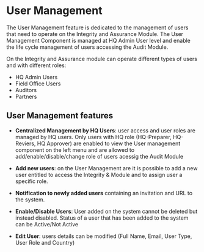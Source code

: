# User Management

The User Management feature is dedicated to the management of users that need to operate on the Integrity and Assurance Module. The User Management Component is managed at HQ Admin User level and enable the life cycle management of users accessing the Audit Module.

On the Integrity and Assurance module can operate different types of users and with different roles:

- HQ Admin Users
- Field Office Users
- Auditors
- Partners

## User Management features
- **Centralized Management by HQ Users**: user access and user roles are managed by HQ users. Only users with HQ role (HQ-Preparer, HQ-Reviers, HQ Approver) are enabled to view the User management component on the left menu and are allowed to add/enable/disable/change role of users acessig the Audit Module

- **Add new users**: on the User Management are it is possible to add a new user entitled to access the Integrity & Module and to assign user a specific role.

- **Notification to newly added users** containing an invitation and URL to the system.

- **Enable/Disable Users**: User added on the system cannot be deleted but instead disabled. Status of a user that has been added to the system can be Active/Not Active

- **Edit User**: users details can be modified (Full Name, Email, User Type, User Role and Country)
